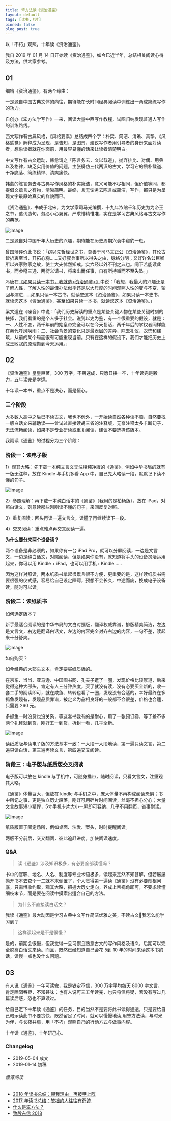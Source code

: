 ```yaml
---
title: 笨方法读《资治通鉴》
layout: default
tags: [读书,卡片]
pinned: false
blog_post: true
---
```


以「不朽」观照，十年读《资治通鉴》。

我自 2019 年 01 月 14 日开始读《资治通鉴》，如今已近半年，总结相关阅读心得及方法，供大家参考。

## 01

细啃《资治通鉴》，有两个缘由：

一是源自中国古典文体的向往，期待能在长时间经典阅读中训练出一两成简练写作的功力。

自创办《笨方法学写作》一来，阅读大量中西写作教程，试图归纳发现普通人写作的训练路线。

西文写作有古典风格，《风格要素》总结成四个字：朴实、简洁、清晰、真挚。《风格感觉》解释成为呈现、是告知、是图景，建议写作者用引导者的身份来面对读者，想象读者就在你面前，用最容易懂的话来让读者清楚明白。

中文写作有古文运动，韩愈谓之「陈言务去，文以载道」，抛弃排比、对偶、用典以及格律，缺乏实用价值的问题，主张模仿三代两汉的古文，学习它的质朴载道、干净脆落、简练精悍、清爽痛快。

韩愈的陈言务去与古典写作风格的朴实简洁，意义可能不尽相同，但价值等同，都提倡文章言之有物，清晰简明。最终，且无论务去陈言或简洁，写作，都只是为呈现文字最原始真实的样貌而已。

《资治通鉴》，书成于北宋，为文学家司马光编撰，十九年浓缩千年历史为为帝王之书，遣词造句，务必小心翼翼，严求惟精惟准，实在是学习古典风格与古文写作的典范。

![image](http://upload-images.jianshu.io/upload_images/32598-c6797d349f780623?imageMogr2/auto-orient/strip%7CimageView2/2/w/1240)

二是源自对中国千年大历史的兴趣，期待能在历史周期兴衰中窥豹一斑。

曾国藩评价此书说：「窃以先哲经世之书，莫善于司马文正公《资治通鉴》，其论古皆折衷至当，开拓心胸……又好叙兵事所以得失之由，脉络分明；又好详名公巨卿所以兴家败家之故，使士大夫怵然知戒。实六经以外不刊之典也。阁下若能读此书，而参稽三通、两衍义请书，将来出而任事，自有所持循而不至失坠。」

冯唐在[《如果只读一本书，我就选<资治通鉴>》](http://www.gq.com.cn/column/news_1141d10cfac3e898.html)中说：「我想，我最大的兴趣还是了解人性，了解人性的最佳办法似乎还是以大尺度的时间观照人性的变与不变、轮回与演进……如果只读一本古书，就读您这本《资治通鉴》，如果只读一本史书，就读您这本《资治通鉴》，甚至如果只读一本书，就读您这本《资治通鉴》。」

梁文道在《噪音》中说：「我们历史解读的重点是某些关键人物在某些关键时刻的抉择，我们看重的是个人多于社会。说到以史为鉴，有一个很重要的假设，就是：一、人性不变，两千年前的始皇帝完全可以在今天复活，两千年后的掌权者同样能在秦代呼风唤雨；二、社会背景的变化只是最表层的差异，除去礼仪、衣饰和建筑，从前的某个局面很有可能重现当前。只有在这样的假设下，我们才能把历史上成王败寇的原理搬到今天运用。」

## 02

《资治通鉴》皇皇巨著，300 万字，不期速成，只愿日拱一卒，十年读完是毅力，五年读完是幸运。

十年读一本书，重点不是决心，而是恒心。

### 三个阶段

大多数人高中之后已不读古文，我也不例外，一开始读自然各种读不顺，自然要找一版白话文来辅助读——曾试过直接读胡三省的注释版，无奈注释太多卡断句子，无法流畅阅读，如果不是专业研读或重复阅读，建议不要选择该版本。

我阅读《通鉴》的过程分为三个阶段：

### 阶段一：读电子版

1）观其大略：先下载一本纯文言文无注释纯净版的《通鉴》，例如中华书局的就有一版无注释，放在 Kindle 与手机多看 App 中，自己先大略读一段，默默记下读不懂的句子。

![image](http://upload-images.jianshu.io/upload_images/32598-9bbc8800009db81c?imageMogr2/auto-orient/strip%7CimageView2/2/w/1240)

2）参照理解：再下载一本纯白话本的《通鉴》（我用的是柏杨版），放在 iPad，对照白话文，刻意读那些刚刚读不懂的句子，来回反复对照。

3）重复阅读：回头再读一遍文言文，读懂了再继续读下一段。

4）交叉阅读：重点难点再交叉阅读一遍。

**为什么要分来两个设备读？**

两个设备是非必须的，如果你有一台 iPad Pro，就可以分屏阅读，一边是文言文，一边是纯白话文，对照阅读，但是如果你没有，就知道将手头的设备灵活运用起来，你可以用 Kindle + iPad，也可以用手机+ Kindle……

因为这样对照读，两本纸质书拿起很累且很不方便，更重要的是，这样读纸质书需要很强的仪式感，容易给自己设定障碍，预想不会长久，中途而废，换成电子设备读，随时可以读。

### 阶段二：读纸质书

如何选定版本？

新手最适合阅读的是中华书局的文白对照版，翻译权威靠谱，排版精美简洁，左边是文言文，右边是翻译白话文，左边的内容完全对齐右边的内容，一句不差，读起来十分舒爽。

![image](http://upload-images.jianshu.io/upload_images/32598-1764d7cc456d3e67?imageMogr2/auto-orient/strip%7CimageView2/2/w/1240)

如何购买？

如今经典的大部头文本，肯定要买纸质版的。

在京东、当当、亚马逊、中国图书网、孔夫子逛了一圈，发现价格比较厚道，后来觉得这种大部头，肯定有人三分钟热度，买了就没有读，没有必要买全新的，收一套二手的阅读即可，就在咸鱼、转转也看了一圈，发现没有合适的，幸好最终在多抓鱼发现有，发现品质靠谱，被定义为品相良好的一般都不会很差，价格也合适，只需要 260 元。

多抓鱼一时没货也没关系，等这套书我有的是耐心，用了一张预订卷，等了差不多两个礼拜就到货，刚好五一到货，拆封一看，几乎全新。

![image](http://upload-images.jianshu.io/upload_images/32598-8e3b50a9bb3f06af?imageMogr2/auto-orient/strip%7CimageView2/2/w/1240)

读纸质版与读电子版的方法基本一致：一大段一大段地读，第一遍只读文言，第二遍只读白话，第三遍再读文言，第四遍交叉阅读。

### 阶段三：电子版与纸质版交叉阅读

电子版可以放在 kindle 与手机中，可随身携带，随时阅读，只看文言文，注重观其大略。

《通鉴》体量巨大，但放在 kindle 与手机之中，庞大体量不再构成阅读恐惧；书中所记之事，更是独立历史段落，刚好可用碎片时间阅读，丝毫不担心分心；大量文言故事短小精悍，5寸手机卡片大小一屏即可容纳，几乎不用翻页，省事耐读。

![image](http://upload-images.jianshu.io/upload_images/32598-0da96347cab8efcc?imageMogr2/auto-orient/strip%7CimageView2/2/w/1240)

纸质版置于固定场所，例如桌面、沙发、案头，时时提醒阅读。

两版不分前后，交叉翻阅，彼此追赶进度，加快阅读速度。

### Q&A

> 读《通鉴》涉及知识极多，有必要全部读懂吗？

书中的官职、地名、人名、制度等专业术语极多，读起来定然不知甚解，但若屡屡抛开书本去查个一二就本末倒置了，个人觉得第一遍读《通鉴》没有必要刨根问底，只需博收约取，观其大略，把握大历史走向，养成上帝视角即可，不要求读懂细枝末节，而是要在阅读中摸索出适合自己的方法。

> 为什么不直接读白话文？

我读《通鉴》最大动因是学习古典中文写作简洁优雅之美，不读古文我怎么能学习到？

> 这样读起来是不是很慢？

是的，前期会很慢，但我觉得一旦习惯且熟悉古文的写作风格及语义，后期可以完全脱离白话文来读。而且，既然已经知道自己会花 5到 10 年的时间来读这本书的话，读慢一点也没什么问题。

## 03

有人说《通鉴》一年可读完，我是铁定不信，300 万字平均每天 8000 字文言，肯定囫囵吞枣，不知甚味；也有人说可三五年读完，也只将信将疑，若没有写过几篇读后感，恐也不算读过。

给自己定下十年读《通鉴》的任务，目的当然不是要将此书读得通透，只是要给自己暗示读此书不要贪快，既然留足了时间，就可以慢慢地读,用笨方法读，与时光为伴，与长夜并肩，用「不朽」观照自己的行动方式与做事内容。

十年读《通鉴》，十年研己心。

### Changelog

- 2019-05-04 成文
- 2019-01-14 初稿 

###### 推荐阅读 

* [2018 年读书总结：赐我理由，再披甲上阵](https://mp.weixin.qq.com/s?__biz=MzA4MTQ0NDQxNg==&mid=2650639964&idx=1&sn=2f0ae0a0ec855d2b2fb7ccdd0fb82475&chksm=879dc573b0ea4c650ab8120790b8e542130c5ce0f1aa08192d67e95ca8d587797afa2104410f&token=468183103&lang=zh_CN#rd)
* [2017 年读书总结：笨拙的人往往有奇迹 ](https://mp.weixin.qq.com/s?__biz=MzA4MTQ0NDQxNg==&mid=2650639495&idx=1&sn=c4e20f2d296f9bf7ae7e1d4449427dde&chksm=879dc7a8b0ea4ebe5960f5f05fa881378828baa482917c729f8106fec87ac10ee40aedab2e3b&token=2060945290&lang=zh_CN&scene=21#wechat_redirect) 
* [什么是笨方法？](https://mp.weixin.qq.com/s?__biz=MzA4MTQ0NDQxNg==&mid=2650639834&idx=1&sn=7d6e7b978ca39be434b0bfc6084e3f7a&chksm=879dc6f5b0ea4fe3864b7bc4f8a1849dbfc85ef80e2de6f9542886f791b9ab4f4c660496d507&token=2060945290&lang=zh_CN&scene=21#wechat_redirect) 
* [致股东信 2018](https://mp.weixin.qq.com/s?__biz=MzA4MTQ0NDQxNg==&mid=2650639834&idx=1&sn=7d6e7b978ca39be434b0bfc6084e3f7a&chksm=879dc6f5b0ea4fe3864b7bc4f8a1849dbfc85ef80e2de6f9542886f791b9ab4f4c660496d507&token=2060945290&lang=zh_CN&scene=21#wechat_redirect) 

